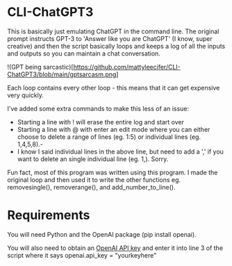 # CLI-ChatGPT3
This is basically just emulating ChatGPT in the command line. The original prompt instructs GPT-3 to 'Answer like you are ChatGPT' (I know, super creative) and then the script basically loops and keeps a log of all the inputs and outputs so you can maintain a chat conversation.

!(GPT being sarcastic)[https://github.com/mattyleecifer/CLI-ChatGPT3/blob/main/gptsarcasm.png]

Each loop contains every other loop - this means that it can get expensive very quickly. 

I've added some extra commands to make this less of an issue:
- Starting a line with ! will erase the entire log and start over
- Starting a line with @ with enter an edit mode where you can either choose to delete a range of lines (eg. 1:5) or individual lines (eg. 1,4,5,8).-
- I know I said individual lines in the above line, but need to add a ',' if you want to delete an single individual line (eg. 1,). Sorry.

Fun fact, most of this program was written using this program. I made the original loop and then used it to write the other functions eg. removesingle(), removerange(), and add_number_to_line().

# Requirements
You will need Python and the OpenAI package (pip install openai).

You will also need to obtain an [OpenAI API key](https://platform.openai.com/account/api-keys) and enter it into line 3 of the script where it says openai.api_key = "yourkeyhere"
